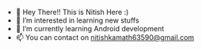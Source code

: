 - 👋 Hey There!! This is Nitish Here :)
- 👀 I’m interested in learning new stuffs
- 🌱 I’m currently learning Android development
- 📫 You can contact on  nitishkamath63590@gmail.com

<!---
Nitish-Kamath/Nitish-Kamath is a ✨ special ✨ repository because its `README.md` (this file) appears on your GitHub profile.
You can click the Preview link to take a look at your changes.
--->
